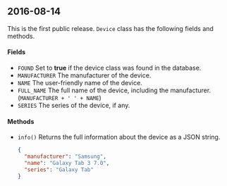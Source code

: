 ## 2016-08-14

This is the first public release. `Device` class has the following fields and methods.

#### Fields

- `FOUND` Set to **true** if the device class was found in the database.
- `MANUFACTURER` The manufacturer of the device.
- `NAME` The user-friendly name of the device.
- `FULL_NAME` The full name of the device, including the manufacturer. (`MANUFACTURER + ' ' + NAME`)
- `SERIES` The series of the device, if any.





#### Methods

- `info()` Returns the full information about the device as a JSON string.

  ```json
  {
    "manufacturer": "Samsung",
    "name": "Galaxy Tab 3 7.0",
    "series": "Galaxy Tab"
  }
  ```
